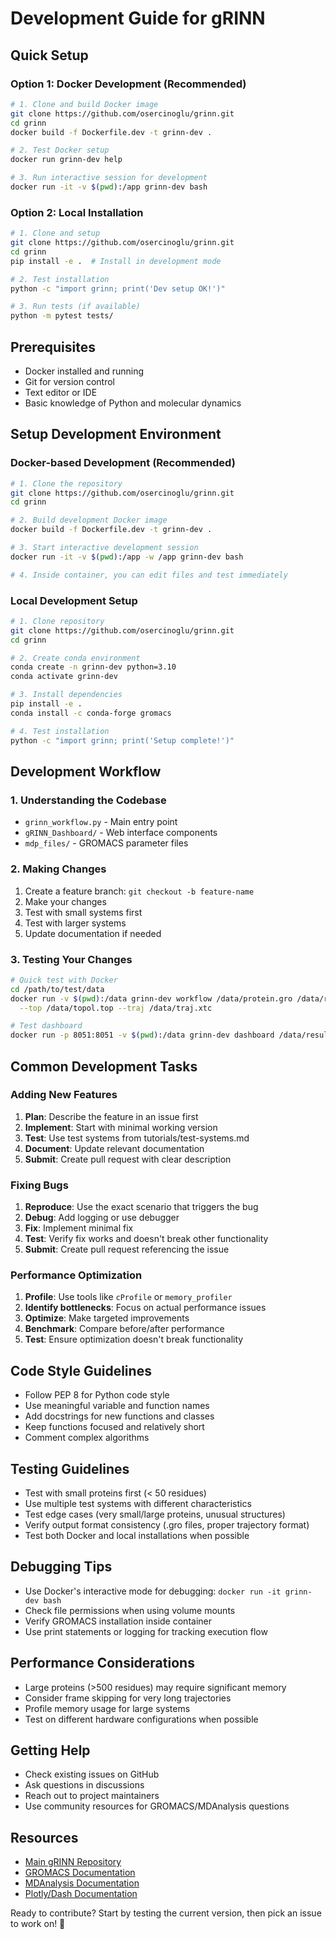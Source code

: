 # Development Guide for gRINN

## Quick Setup

### Option 1: Docker Development (Recommended)
```bash
# 1. Clone and build Docker image
git clone https://github.com/osercinoglu/grinn.git
cd grinn
docker build -f Dockerfile.dev -t grinn-dev .

# 2. Test Docker setup
docker run grinn-dev help

# 3. Run interactive session for development
docker run -it -v $(pwd):/app grinn-dev bash
```

### Option 2: Local Installation
```bash
# 1. Clone and setup
git clone https://github.com/osercinoglu/grinn.git
cd grinn
pip install -e .  # Install in development mode

# 2. Test installation
python -c "import grinn; print('Dev setup OK!')"

# 3. Run tests (if available)
python -m pytest tests/
```

## Prerequisites
- Docker installed and running
- Git for version control
- Text editor or IDE
- Basic knowledge of Python and molecular dynamics

## Setup Development Environment

### Docker-based Development (Recommended)
```bash
# 1. Clone the repository
git clone https://github.com/osercinoglu/grinn.git
cd grinn

# 2. Build development Docker image
docker build -f Dockerfile.dev -t grinn-dev .

# 3. Start interactive development session
docker run -it -v $(pwd):/app -w /app grinn-dev bash

# 4. Inside container, you can edit files and test immediately
```

### Local Development Setup
```bash
# 1. Clone repository
git clone https://github.com/osercinoglu/grinn.git
cd grinn

# 2. Create conda environment
conda create -n grinn-dev python=3.10
conda activate grinn-dev

# 3. Install dependencies
pip install -e .
conda install -c conda-forge gromacs

# 4. Test installation
python -c "import grinn; print('Setup complete!')"
```

## Development Workflow

### 1. Understanding the Codebase
- `grinn_workflow.py` - Main entry point
- `gRINN_Dashboard/` - Web interface components
- `mdp_files/` - GROMACS parameter files

### 2. Making Changes
1. Create a feature branch: `git checkout -b feature-name`
2. Make your changes
3. Test with small systems first
4. Test with larger systems
5. Update documentation if needed

### 3. Testing Your Changes
```bash
# Quick test with Docker
cd /path/to/test/data
docker run -v $(pwd):/data grinn-dev workflow /data/protein.gro /data/results \
  --top /data/topol.top --traj /data/traj.xtc

# Test dashboard
docker run -p 8051:8051 -v $(pwd):/data grinn-dev dashboard /data/results
```

## Common Development Tasks

### Adding New Features
1. **Plan**: Describe the feature in an issue first
2. **Implement**: Start with minimal working version
3. **Test**: Use test systems from tutorials/test-systems.md
4. **Document**: Update relevant documentation
5. **Submit**: Create pull request with clear description

### Fixing Bugs
1. **Reproduce**: Use the exact scenario that triggers the bug
2. **Debug**: Add logging or use debugger
3. **Fix**: Implement minimal fix
4. **Test**: Verify fix works and doesn't break other functionality
5. **Submit**: Create pull request referencing the issue

### Performance Optimization
1. **Profile**: Use tools like `cProfile` or `memory_profiler`
2. **Identify bottlenecks**: Focus on actual performance issues
3. **Optimize**: Make targeted improvements
4. **Benchmark**: Compare before/after performance
5. **Test**: Ensure optimization doesn't break functionality

## Code Style Guidelines
- Follow PEP 8 for Python code style
- Use meaningful variable and function names
- Add docstrings for new functions and classes
- Keep functions focused and relatively short
- Comment complex algorithms

## Testing Guidelines
- Test with small proteins first (< 50 residues)
- Use multiple test systems with different characteristics
- Test edge cases (very small/large proteins, unusual structures)
- Verify output format consistency (.gro files, proper trajectory format)
- Test both Docker and local installations when possible

## Debugging Tips
- Use Docker's interactive mode for debugging: `docker run -it grinn-dev bash`
- Check file permissions when using volume mounts
- Verify GROMACS installation inside container
- Use print statements or logging for tracking execution flow

## Performance Considerations
- Large proteins (>500 residues) may require significant memory
- Consider frame skipping for very long trajectories
- Profile memory usage for large systems
- Test on different hardware configurations when possible

## Getting Help
- Check existing issues on GitHub
- Ask questions in discussions
- Reach out to project maintainers
- Use community resources for GROMACS/MDAnalysis questions

## Resources
- [Main gRINN Repository](https://github.com/osercinoglu/grinn)
- [GROMACS Documentation](https://manual.gromacs.org/)
- [MDAnalysis Documentation](https://docs.mdanalysis.org/)
- [Plotly/Dash Documentation](https://dash.plotly.com/)

Ready to contribute? Start by testing the current version, then pick an issue to work on! 🚀
